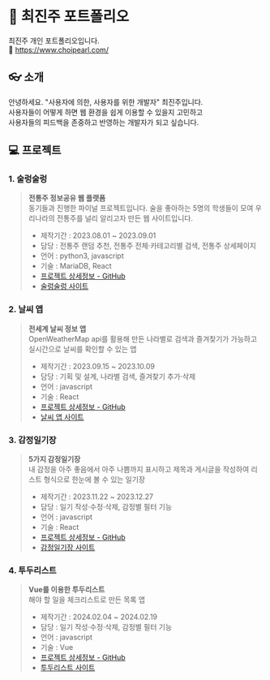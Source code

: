 # 💎 최진주 포트폴리오
최진주 개인 포트폴리오입니다. <br />
🔗 https://www.choipearl.com/ 
<br />
## 👓 소개
안녕하세요. "사용자에 의한, 사용자를 위한 개발자" 최진주입니다. <br />
사용자들이 어떻게 하면 웹 환경을 쉽게 이용할 수 있을지 고민하고 <br />
사용자들의 피드백을 존중하고 반영하는 개발자가 되고 싶습니다. <br />

## 💻 프로젝트
### 1. 술렁술렁
> **전통주 정보공유 웹 플랫폼** <br />
> 동기들과 진행한 파이널 프로젝트입니다. 술을 좋아하는 5명의 학생들이 모여 우리나라의 전통주를 널리 알리고자 만든 웹 사이트입니다.
> - 제작기간 : 2023.08.01 ~ 2023.09.01
> - 담당 : 전통주 랜덤 추천, 전통주 전체·카테고리별 검색, 전통주 상세페이지
> - 언어 : python3, javascript
> - 기술 : MariaDB, React
> - [프로젝트 상세정보 - GitHub](https://github.com/roalwh/Project-OMDB-Public)
> - [술렁술렁 사이트](http://roalwh.iptime.org:20108/)

### 2. 날씨 앱
> **전세계 날씨 정보 앱** <br />
> OpenWeatherMap api를 활용해 만든 나라별로 검색과 즐겨찾기가 가능하고 실시간으로 날씨를 확인할 수 있는 앱
> - 제작기간 : 2023.09.15 ~ 2023.10.09
> - 담당 : 기획 및 설계, 나라별 검색, 즐겨찾기 추가·삭제
> - 언어 : javascript
> - 기술 : React
> - [프로젝트 상세정보 - GitHub](https://github.com/pearlworld/weather-app.git)
> - [날씨 앱 사이트](https://weather-app-pearlworld.vercel.app/)

### 3. 감정일기장
> **5가지 감정일기장** <br />
> 내 감정을 아주 좋음에서 아주 나쁨까지 표시하고 제목과 게시글을 작성하여 리스트 형식으로 한눈에 볼 수 있는 일기장
> - 제작기간 : 2023.11.22 ~ 2023.12.27
> - 담당 : 일기 작성·수정·삭제, 감정별 필터 기능
> - 언어 : javascript
> - 기술 : React
> - [프로젝트 상세정보 - GitHub](https://github.com/pearlworld/emotion-diary.git)
> - [감정일기장 사이트](https://emotion-diary-pearworld.vercel.app/)

### 4. 투두리스트
> **Vue를 이용한 투두리스트** <br />
> 해야 할 일을 체크리스트로 만든 목록 앱
> - 제작기간 : 2024.02.04 ~ 2024.02.19
> - 담당 : 일기 작성·수정·삭제, 감정별 필터 기능
> - 언어 : javascript
> - 기술 : Vue
> - [프로젝트 상세정보 - GitHub](https://github.com/pearlworld/todo-list)
> - [투두리스트 사이트](https://todo-list-pearlworld.vercel.app/)



